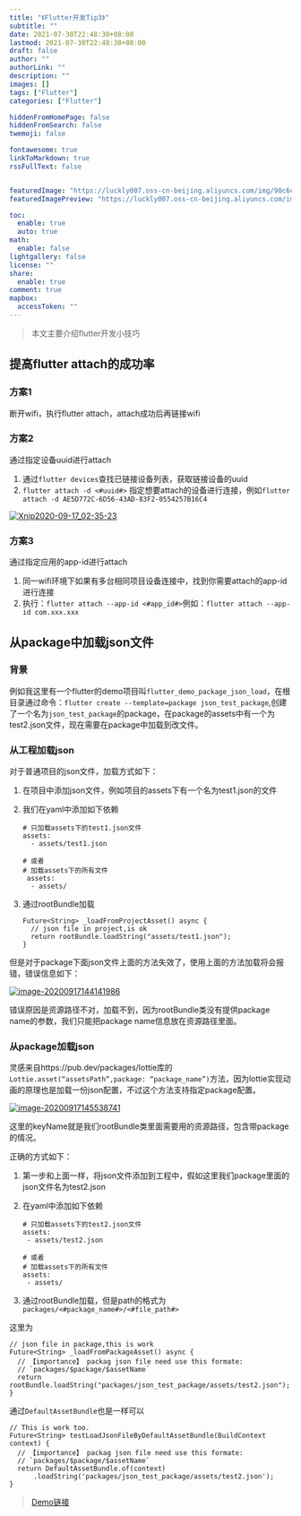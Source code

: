 ```yaml
---
title: "《Flutter开发Tip3》"
subtitle: ""
date: 2021-07-30T22:48:30+08:00
lastmod: 2021-07-30T22:48:30+08:00
draft: false
author: ""
authorLink: ""
description: ""
images: []
tags: ["Flutter"]
categories: ["Flutter"]

hiddenFromHomePage: false
hiddenFromSearch: false
twemoji: false

fontawesome: true
linkToMarkdown: true
rssFullText: false


featuredImage: "https://luckly007.oss-cn-beijing.aliyuncs.com/img/90c6cc12-742e-4c9f-b318-b912f163b8d0.png"
featuredImagePreview: "https://luckly007.oss-cn-beijing.aliyuncs.com/img/90c6cc12-742e-4c9f-b318-b912f163b8d0.png"

toc:
  enable: true
  auto: true
math:
  enable: false
lightgallery: false
license: ""
share:
  enable: true
comment: true
mapbox:
  accessToken: ""
---
```




> 本文主要介绍flutter开发小技巧

<!--more-->

## 提高flutter attach的成功率

### 方案1

断开wifi，执行flutter attach，attach成功后再链接wifi

### 方案2

通过指定设备uuid进行attach

1. 通过`flutter devices`查找已链接设备列表，获取链接设备的uuid
2. `flutter attach -d <#uuid#>` 指定想要attach的设备进行连接，例如`flutter attach -d AE5D772C-6D56-43AD-83F2-0554257B16C4`

[![Xnip2020-09-17_02-35-23](https://blog.wangruofeng007.com/images/flutter_tips_s2/flutter_attach.jpg)](https://blog.wangruofeng007.com/images/flutter_tips_s2/flutter_attach.jpg)

### 方案3

通过指定应用的app-id进行attach

1. 同一wifi环境下如果有多台相同项目设备连接中，找到你需要attach的app-id进行连接
2. 执行：`flutter attach --app-id <#app_id#>`例如：`flutter attach --app-id com.xxx.xxx`

## 从package中加载json文件

### 背景

例如我这里有一个flutter的demo项目叫`flutter_demo_package_json_load`，在根目录通过命令：`flutter create --template=package json_test_package`,创建了一个名为`json_test_package`的package，在package的assets中有一个为test2.json文件，现在需要在package中加载到改文件。

### 从工程加载json

对于普通项目的json文件，加载方式如下：

1. 在项目中添加json文件，例如项目的assets下有一个名为test1.json的文件

2. 我们在yaml中添加如下依赖

   ```
   # 只加载assets下的test1.json文件
   assets:
     - assets/test1.json
   
   # 或者
   # 加载assets下的所有文件
    assets:
     - assets/
   ```

3. 通过rootBundle加载

   ```
   Future<String> _loadFromProjectAsset() async {
     // json file in project,is ok
     return rootBundle.loadString("assets/test1.json");
   }
   ```

但是对于package下面json文件上面的方法失效了，使用上面的方法加载将会报错，错误信息如下：

[![image-20200917144141986](https://blog.wangruofeng007.com/images/flutter_tips_s2/flutter_tips_15.png)](https://blog.wangruofeng007.com/images/flutter_tips_s2/flutter_tips_15.png)

错误原因是资源路径不对，加载不到，因为rootBundle类没有提供package name的参数，我们只能把package name信息放在资源路径里面。

### 从package加载json

灵感来自https://pub.dev/packages/lottie库的`Lottie.asset(“assetsPath”,package: “package_name”)`方法，因为lottie实现动画的原理也是加载一份json配置，不过这个方法支持指定package配置。

[![image-20200917145538741](https://blog.wangruofeng007.com/images/flutter_tips_s2/flutter_tips_16.png)](https://blog.wangruofeng007.com/images/flutter_tips_s2/flutter_tips_16.png)

这里的keyName就是我们rootBundle类里面需要用的资源路径，包含带package的情况。

正确的方式如下：

1. 第一步和上面一样，将json文件添加到工程中，假如这里我们package里面的json文件名为test2.json

2. 在yaml中添加如下依赖

   ```
   # 只加载assets下的test2.json文件
   assets:
    - assets/test2.json
   
   # 或者
   # 加载assets下的所有文件
   assets:
    - assets/
   ```

3. 通过rootBundle加载，但是path的格式为 `packages/<#package_name#>/<#file_path#>`

这里为

```
// json file in package,this is work
Future<String> _loadFromPackageAsset() async {
  // 【importance】 packag json file need use this formate:
  // `packages/$package/$assetName`
  return rootBundle.loadString("packages/json_test_package/assets/test2.json");
}
```

通过`DefaultAssetBundle`也是一样可以

```
// This is work too.
Future<String> testLoadJsonFileByDefaultAssetBundle(BuildContext context) {
  // 【importance】 packag json file need use this formate:
  // `packages/$package/$assetName`
  return DefaultAssetBundle.of(context)
      .loadString('packages/json_test_package/assets/test2.json');
}
```

> [Demo链接](https://github.com/wangruofeng/flutter_demo_package_json_load)